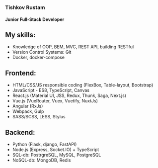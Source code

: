 ### Tishkov Rustam
#### Junior Full-Stack Developer





My skills:
---
  + Knowledge of OOP, BEM, MVC, REST API, building RESTful
  + Version Control Systems: Git
  + Docker, docker-compose
  
Frontend:
---
  + HTML/CSS/JS responsible coding (FlexBox, Table-layout, Bootstrap)
  + JavaScript - ES8, TypeScript, Canvas
  + React.js (Material UI, JSS, Redux, Thunk, Saga, Next.js)
  + Vue.js (VueRouter, Vuex, Vuetify, NuxtJs)
  + Angular (RxJs)
  + Webpack, Gulp
  + SASS/SCSS, LESS, Stylus
 
Backend:
---
  + Python (Flask, django, FastAPI)
  + Node.js (Express, Socket.IO) + TypeScript
  + SQL-db: PostrgreSQL, MySQL, PostgreSQL
  + NoSQL-db: MongoDB, Redis
